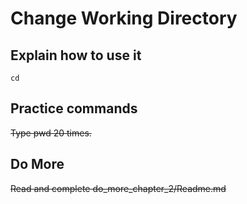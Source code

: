 # Change Working Directory

## Explain how to use it

    cd
    
## Practice commands

~~Type pwd 20 times.~~

## Do More

~~Read and complete do_more_chapter_2/Readme.md~~
